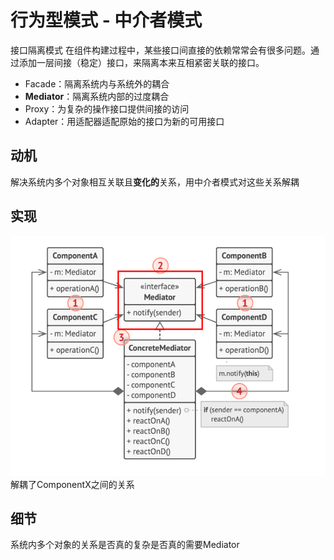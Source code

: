 # 行为型模式 - 中介者模式
接口隔离模式
在组件构建过程中，某些接口间直接的依赖常常会有很多问题。通过添加一层间接（稳定）接口，来隔离本来互相紧密关联的接口。
- Facade：隔离系统内与系统外的耦合
- **Mediator**：隔离系统内部的过度耦合
- Proxy：为复杂的操作接口提供间接的访问
- Adapter：用适配器适配原始的接口为新的可用接口

## 动机
解决系统内多个对象相互关联且**变化的**关系，用中介者模式对这些关系解耦

## 实现
![UML](pics/34_Mediator_UML.png)
解耦了ComponentX之间的关系

## 细节
系统内多个对象的关系是否真的复杂是否真的需要Mediator